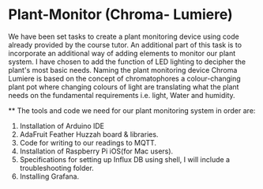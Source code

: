 # Plant-Monitor (Chroma- Lumiere)
We have been set tasks to create a plant monitoring device using code already provided by the course tutor. An additional part of this task is to incorporate an additional way of adding elements to monitor our plant system. I have chosen to add the function of LED lighting to decipher the plant's most basic needs. Naming the plant monitoring device Chroma Lumiere is based on the concept of chromatophores a colour-changing plant pot where changing colours of light are translating what the plant needs on the fundamental requirements i.e. light, Water and humidity.

** The tools and code we need for our plant monitoring system in order are:
1. Installation of Arduino IDE
2. AdaFruit Feather Huzzah board & libraries.
3. Code for writing to our readings to MQTT.
4. Installation of Raspberry Pi iOS(for Mac users).
5. Specifications for setting up Influx DB using shell, I will include a troubleshooting folder.
6. Installing Grafana.
